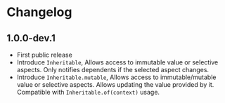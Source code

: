 # Changelog

## 1.0.0-dev.1

- First public release
- Introduce `Inheritable`, Allows access to immutable value or selective
  aspects. Only notifies dependents if the selected aspect changes.
- Introduce `Inheritable.mutable`, Allows access to immutable/mutable value or
  selective aspects. Allows updating the value provided by it. Compatible with
  `Inheritable.of(context)` usage.
